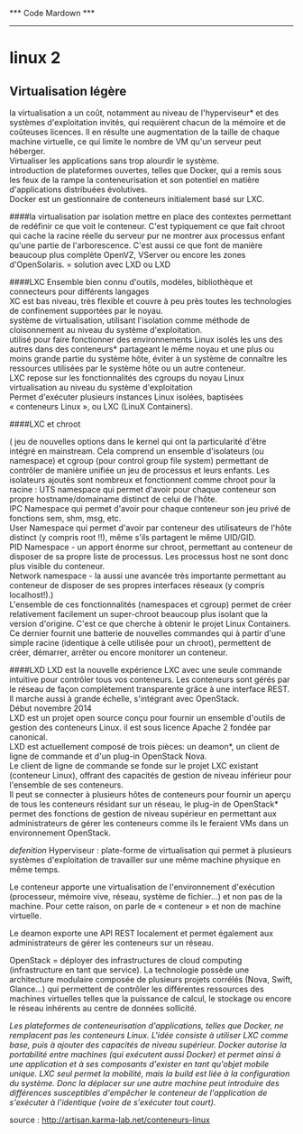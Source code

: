 *** Code Mardown ***
*********************

linux 2
======

Virtualisation légère
---------------------

la virtualisation a un coût, notamment au niveau de l'hyperviseur* et des systèmes d'exploitation invités, qui requièrent chacun de la mémoire et de coûteuses licences. Il en résulte une augmentation de la taille de chaque machine virtuelle, ce qui limite le nombre de VM qu'un serveur peut héberger.  
Virtualiser les applications sans trop alourdir le système.  
introduction de plateformes ouvertes, telles que Docker, qui a remis sous les feux de la rampe la conteneurisation et son potentiel en matière d'applications distribuées évolutives.  
Docker est un gestionnaire de conteneurs initialement basé sur LXC.  


####la virtualisation par isolation
mettre en place des contextes permettant de redéfinir ce que voit le conteneur. C'est typiquement ce que fait chroot qui cache la racine réelle du serveur pur ne montrer aux processus enfant qu'une partie de l'arborescence. C'est aussi ce que font de manière beaucoup plus complète OpenVZ, VServer ou encore les zones d'OpenSolaris. = solution avec LXD ou LXD  

####LXC
Ensemble bien connu d'outils, modèles, bibliothèque et connecteurs pour différents langages  
XC est bas niveau, très flexible et couvre à peu près toutes les technologies de confinement supportées par le noyau.  
système de virtualisation, utilisant l'isolation comme méthode de cloisonnement au niveau du système d'exploitation.  
utilisé pour faire fonctionner des environnements Linux isolés les uns des autres dans des conteneurs* partageant le même noyau et une plus ou moins grande partie du système hôte, éviter à un système de connaître les ressources utilisées par le système hôte ou un autre conteneur.   
LXC repose sur les fonctionnalités des cgroups du noyau Linux  
virtualisation au niveau du système d'exploitation  
Permet d'exécuter plusieurs instances Linux isolées, baptisées « conteneurs Linux », ou LXC (LinuX Containers).

####LXC et chroot

( jeu de nouvelles options dans le kernel qui ont la particularité d'être intégré en mainstream. Cela comprend un ensemble d'isolateurs (ou namespace) et cgroup (pour control group file system) permettant de contrôler de manière unifiée un jeu de processus et leurs enfants. Les isolateurs ajoutés sont nombreux et fonctionnent comme chroot pour la racine :
UTS namespace qui permet d'avoir pour chaque conteneur son propre hostname/domainame distinct de celui de l'hôte.  
IPC Namespace qui permet d'avoir pour chaque conteneur son jeu privé de fonctions sem, shm, msg, etc.  
User Namespace qui permet d'avoir par conteneur des
utilisateurs de l'hôte distinct (y compris root !!), même s'ils partagent le même UID/GID.  
PID Namespace - un apport énorme sur chroot, permettant au conteneur de disposer de sa propre liste de processus. Les processus host ne sont donc plus visible du conteneur.  
Network namespace - la aussi une avancée très importante permettant au conteneur de disposer de ses propres interfaces réseaux (y compris localhost!).)  
L'ensemble de ces fonctionnalités (namespaces et cgroup) permet de créer relativement facilement un super-chroot beaucoup plus isolant que la version d'origine. C'est ce que cherche à obtenir le projet Linux Containers. Ce dernier fournit une batterie de nouvelles commandes qui à partir d'une simple racine (identique à celle utilisée pour un chroot), permettent de créer, démarrer, arrêter ou encore monitorer un conteneur.  



####LXD
LXD est la nouvelle expérience LXC avec une seule commande intuitive pour contrôler tous vos conteneurs. Les conteneurs sont gérés par le réseau de façon complètement transparente grâce à une interface REST. Il marche aussi à grande échelle, s'intégrant avec OpenStack.  
Début novembre 2014  
LXD est un projet open source conçu pour fournir un ensemble d'outils de gestion des conteneurs Linux. il est sous licence Apache 2 fondée par canonical.  
LXD est actuellement composé de trois pièces: un deamon*, un client de ligne de commande et d'un plug-in OpenStack Nova.  
Le client de ligne de commande se fonde sur le projet LXC existant (conteneur Linux), offrant des capacités de gestion de niveau inférieur pour l'ensemble de ses conteneurs.  
Il peut se connecter à plusieurs hôtes de conteneurs pour fournir un aperçu de tous les conteneurs résidant sur un réseau, le plug-in de OpenStack* permet des fonctions de gestion de niveau supérieur en permettant aux administrateurs de gérer les conteneurs comme ils le feraient VMs dans un environnement OpenStack.  


*defenition*
Hyperviseur : plate-forme de virtualisation qui permet à plusieurs systèmes d'exploitation de travailler sur une même machine physique en même temps.  

Le conteneur apporte une virtualisation de l'environnement d'exécution (processeur, mémoire vive, réseau, système de fichier…) et non pas de la machine. Pour cette raison, on parle de « conteneur » et non de machine virtuelle.  

Le deamon exporte une API REST localement et permet également aux administrateurs de gérer les conteneurs sur un réseau.  

OpenStack = 
déployer des infrastructures de cloud computing (infrastructure en tant que service). La technologie possède une architecture modulaire composée de plusieurs projets corrélés (Nova, Swift, Glance...) qui permettent de contrôler les différentes ressources des machines virtuelles telles que la puissance de calcul, le stockage ou encore le réseau inhérents au centre de données sollicité.  

*Les plateformes de conteneurisation d'applications, telles que Docker, ne remplacent pas les conteneurs Linux. L'idée consiste à utiliser LXC comme base, puis à ajouter des capacités de niveau supérieur.  Docker autorise la portabilité entre machines (qui exécutent aussi Docker) et permet ainsi à une application et à ses composants d'exister en tant qu'objet mobile unique.  LXC seul permet la mobilité, mais la build est liée à la configuration du système. Donc la déplacer sur une autre machine peut introduire des différences susceptibles d'empêcher le conteneur de l'application de s'exécuter à l'identique (voire de s'exécuter tout court).*

source : http://artisan.karma-lab.net/conteneurs-linux  